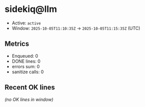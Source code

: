 # sidekiq@llm

- Active: `active`
- Window: `2025-10-05T11:10:35Z` → `2025-10-05T11:15:35Z` (UTC)

## Metrics
- Enqueued: 0
- DONE lines: 0
- errors sum: 0
- sanitize calls: 0

## Recent OK lines
_(no OK lines in window)_

